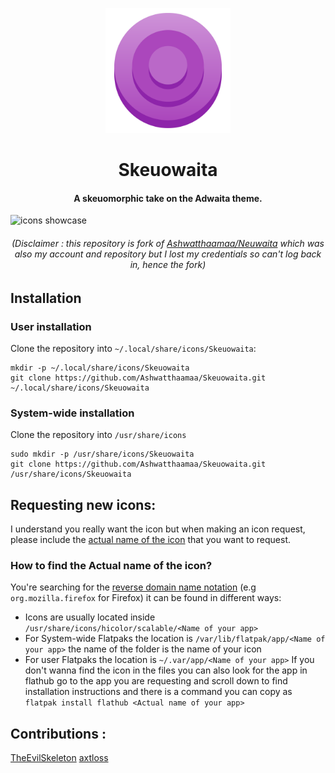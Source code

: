 <p align="center">
    <img src="img/Skeuowaita.png" width="200" height="200" alt="Logotype">
</p>
<h1 align="center"> Skeuowaita </h1>
<h4 align="center"> A skeuomorphic take on the Adwaita theme. </h4>


![icons showcase][showcase]                                                                                  

[showcase]: img/Shwcase.png "Showcase image"

<h6 align="center"> (Disclaimer : this repository is fork of <a href="https://github.com/Ashwatthaamaa/Neuwaita">Ashwatthaamaa/Neuwaita</a> which was also my account and repository but I lost my credentials so can't log back in, hence the fork)</h6>

## Installation
### User installation
Clone the repository into `~/.local/share/icons/Skeuowaita`:
```
mkdir -p ~/.local/share/icons/Skeuowaita
git clone https://github.com/Ashwatthaamaa/Skeuowaita.git ~/.local/share/icons/Skeuowaita
```
### System-wide installation
Clone the repository into `/usr/share/icons`
```
sudo mkdir -p /usr/share/icons/Skeuowaita
git clone https://github.com/Ashwatthaamaa/Skeuowaita.git /usr/share/icons/Skeuowaita
```

## Requesting new icons:
I understand you really want the icon but when making an icon request, please include the [actual name of the icon](#how-to-find-the-actual-name-of-the-icon) that you want to request.

### How to find the **Actual name** of the icon?
You're searching for the [reverse domain name notation](https://en.wikipedia.org/wiki/Reverse_domain_name_notation) (e.g `org.mozilla.firefox` for Firefox) it can be found in different ways:
* Icons are usually located inside `/usr/share/icons/hicolor/scalable/<Name of your app>`
* For System-wide Flatpaks the location is `/var/lib/flatpak/app/<Name of your app>` the name of the folder is the name of your icon
* For user Flatpaks the location is `~/.var/app/<Name of your app>`
If you don't wanna find the icon in the files you can also look for the app in flathub go to the app you are requesting and scroll down to find installation instructions and there is a command you can copy as `flatpak install flathub <Actual name of your app>`

## Contributions :
[TheEvilSkeleton](https://github.com/TheEvilSkeleton)
[axtloss](https://github.com/axtloss)
